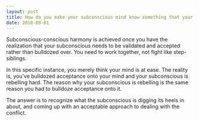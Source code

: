 ```yaml
---
layout: post
title: How do you make your subconscious mind know something that your conscious mind realizes? I&#39;m thinking in terms of making your body at ease when you have put your mind at ease.
date: 2018-09-01
---
```


<p>Subconscious-conscious harmony is achieved once you have the realization that your subconscious needs to be validated and accepted rather than bulldozed over. You need to work together, not fight like step-siblings.</p><p>In this specific instance, you merely think your mind is at ease. The reality is, you’ve bulldozed acceptance onto your mind and your subconscious is rebelling hard. The reason why your subconscious is rebelling is the same reason you had to bulldoze acceptance onto it.</p><p>The answer is to recognize what the subconscious is digging its heels in about, and coming up with an acceptable approach to dealing with the conflict.</p>
